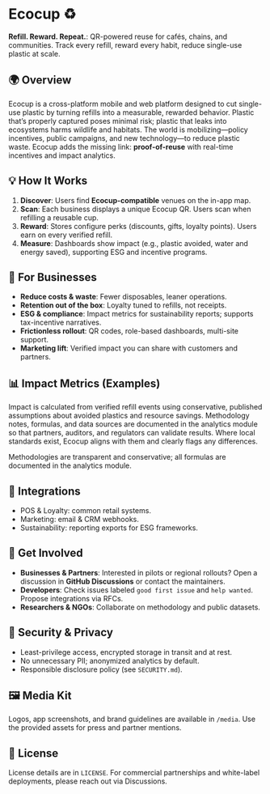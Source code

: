 # Ecocup ♻️  
**Refill. Reward. Repeat.**: QR-powered reuse for cafés, chains, and communities. Track every refill, reward every habit, reduce single-use plastic at scale.

## 🌍 Overview
Ecocup is a cross-platform mobile and web platform designed to cut single-use plastic by turning refills into a measurable, rewarded behavior. Plastic that’s properly captured poses minimal risk; plastic that leaks into ecosystems harms wildlife and habitats. The world is mobilizing—policy incentives, public campaigns, and new technology—to reduce plastic waste. Ecocup adds the missing link: **proof-of-reuse** with real-time incentives and impact analytics.

## 💡 How It Works
1. **Discover**: Users find **Ecocup-compatible** venues on the in-app map.
2. **Scan**: Each business displays a unique Ecocup QR. Users scan when refilling a reusable cup.
3. **Reward**: Stores configure perks (discounts, gifts, loyalty points). Users earn on every verified refill.
4. **Measure**: Dashboards show impact (e.g., plastic avoided, water and energy saved), supporting ESG and incentive programs.

## 🏪 For Businesses
- **Reduce costs & waste**: Fewer disposables, leaner operations.
- **Retention out of the box**: Loyalty tuned to refills, not receipts.
- **ESG & compliance**: Impact metrics for sustainability reports; supports tax-incentive narratives.
- **Frictionless rollout**: QR codes, role-based dashboards, multi-site support.
- **Marketing lift**: Verified impact you can share with customers and partners.

## 📊 Impact Metrics (Examples)
Impact is calculated from verified refill events using conservative, published assumptions about avoided plastics and resource savings. Methodology notes, formulas, and data sources are documented in the analytics module so that partners, auditors, and regulators can validate results. Where local standards exist, Ecocup aligns with them and clearly flags any differences.

Methodologies are transparent and conservative; all formulas are documented in the analytics module.

## 🔗 Integrations
- POS & Loyalty: common retail systems.
- Marketing: email & CRM webhooks.
- Sustainability: reporting exports for ESG frameworks.

## 🤝 Get Involved
- **Businesses & Partners**: Interested in pilots or regional rollouts? Open a discussion in **GitHub Discussions** or contact the maintainers.
- **Developers**: Check issues labeled `good first issue` and `help wanted`. Propose integrations via RFCs.
- **Researchers & NGOs**: Collaborate on methodology and public datasets.

## 🔐 Security & Privacy
- Least-privilege access, encrypted storage in transit and at rest.
- No unnecessary PII; anonymized analytics by default.
- Responsible disclosure policy (see `SECURITY.md`).

## 🖼️ Media Kit
Logos, app screenshots, and brand guidelines are available in `/media`. Use the provided assets for press and partner mentions.

## 📄 License
License details are in `LICENSE`. For commercial partnerships and white-label deployments, please reach out via Discussions.
